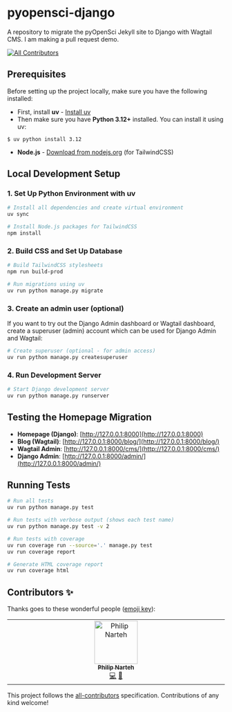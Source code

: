 # pyopensci-django

A repository to migrate the pyOpenSci Jekyll site to Django with Wagtail CMS.
I am making a pull request demo. 

<!-- ALL-CONTRIBUTORS-BADGE:START - Do not remove or modify this section -->
[![All Contributors](https://img.shields.io/badge/all_contributors-1-orange.svg?style=flat-square)](#contributors-)
<!-- ALL-CONTRIBUTORS-BADGE:END -->

## Prerequisites

Before setting up the project locally, make sure you have the following installed:

- First, install **uv** - [Install uv](https://docs.astral.sh/uv/getting-started/installation/)
- Then make sure you have **Python 3.12+** installed. You can install it using uv:

```shell
$ uv python install 3.12
```
- **Node.js** - [Download from nodejs.org](https://nodejs.org/) (for TailwindCSS)

## Local Development Setup

### 1. Set Up Python Environment with uv

```bash
# Install all dependencies and create virtual environment
uv sync

# Install Node.js packages for TailwindCSS
npm install
```

### 2. Build CSS and Set Up Database

```bash
# Build TailwindCSS stylesheets
npm run build-prod

# Run migrations using uv
uv run python manage.py migrate
```

### 3. Create an admin user (optional)

If you want to try out the Django Admin dashboard or Wagtail dashboard,
create a superuser (admin) account which can be used for Django Admin and Wagtail:

```bash
# Create superuser (optional - for admin access)
uv run python manage.py createsuperuser
```

### 4. Run Development Server

```bash
# Start Django development server
uv run python manage.py runserver
```

## Testing the Homepage Migration

- **Homepage (Django)**: [http://127.0.0.1:8000](http://127.0.0.1:8000)
- **Blog (Wagtail)**: [http://127.0.0.1:8000/blog/](http://127.0.0.1:8000/blog/)
- **Wagtail Admin**: [http://127.0.0.1:8000/cms/](http://127.0.0.1:8000/cms/)
- **Django Admin**: [http://127.0.0.1:8000/admin/](http://127.0.0.1:8000/admin/)

## Running Tests

```bash
# Run all tests
uv run python manage.py test

# Run tests with verbose output (shows each test name)
uv run python manage.py test -v 2

# Run tests with coverage
uv run coverage run --source='.' manage.py test
uv run coverage report

# Generate HTML coverage report
uv run coverage html
```

## Contributors ✨

Thanks goes to these wonderful people ([emoji key](https://allcontributors.org/docs/en/emoji-key)):

<!-- ALL-CONTRIBUTORS-LIST:START - Do not remove or modify this section -->
<!-- prettier-ignore-start -->
<!-- markdownlint-disable -->
<table>
  <tbody>
    <tr>
      <td align="center" valign="top" width="14.28%"><a href="https://www.philipnarteh.me/"><img src="https://avatars.githubusercontent.com/u/43896066?v=4?s=100" width="100px;" alt="Philip Narteh"/><br /><sub><b>Philip Narteh</b></sub></a><br /><a href="https://github.com/pyOpenSci/pyopensci-django/commits?author=Phinart98" title="Code">💻</a> <a href="https://github.com/pyOpenSci/pyopensci-django/pulls?q=is%3Apr+reviewed-by%3APhinart98" title="Reviewed Pull Requests">👀</a></td>
    </tr>
  </tbody>
</table>

<!-- markdownlint-restore -->
<!-- prettier-ignore-end -->

<!-- ALL-CONTRIBUTORS-LIST:END -->

This project follows the [all-contributors](https://github.com/all-contributors/all-contributors) specification. Contributions of any kind welcome!
